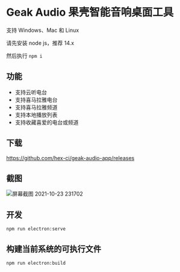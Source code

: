 # Geak Audio 果壳智能音响桌面工具

支持 Windows、Mac 和 Linux

请先安装 node js，推荐 14.x

然后执行 `npm i`

## 功能

* 支持云听电台
* 支持喜马拉雅电台
* 支持喜马拉雅频道
* 支持本地播放列表
* 支持收藏喜爱的电台或频道

## 下载

https://github.com/hex-ci/geak-audio-app/releases

## 截图

![屏幕截图 2021-10-23 231702](https://user-images.githubusercontent.com/13709/138562255-20dd1f8b-fd02-461a-9543-190585a4e2f2.png)

## 开发

`npm run electron:serve`

## 构建当前系统的可执行文件

`npm run electron:build`
